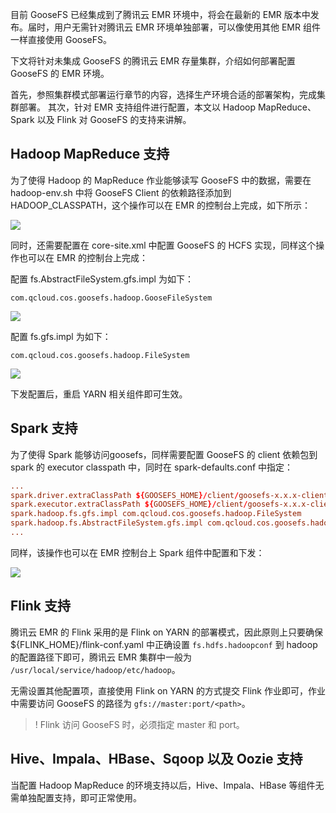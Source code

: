目前 GooseFS 已经集成到了腾讯云 EMR 环境中，将会在最新的 EMR 版本中发布。届时，用户无需针对腾讯云 EMR 环境单独部署，可以像使用其他 EMR 组件一样直接使用 GooseFS。

下文将针对未集成 GooseFS 的腾讯云 EMR 存量集群，介绍如何部署配置 GooseFS 的 EMR 环境。

首先，参照集群模式部署运行章节的内容，选择生产环境合适的部署架构，完成集群部署。
其次，针对 EMR 支持组件进行配置，本文以 Hadoop MapReduce、Spark 以及 Flink 对 GooseFS 的支持来讲解。

## Hadoop MapReduce 支持

为了使得 Hadoop 的 MapReduce 作业能够读写 GooseFS 中的数据，需要在 hadoop-env.sh 中将 GooseFS Client 的依赖路径添加到 HADOOP_CLASSPATH，这个操作可以在 EMR 的控制台上完成，如下所示：

![](https://main.qcloudimg.com/raw/dd28fc42063509d5a43dc219ab4637b1.png)

同时，还需要配置在 core-site.xml 中配置 GooseFS 的 HCFS 实现，同样这个操作也可以在 EMR 的控制台上完成：

配置 fs.AbstractFileSystem.gfs.impl 为如下：
```
com.qcloud.cos.goosefs.hadoop.GooseFileSystem
```

![](https://main.qcloudimg.com/raw/4475c860359ad9a6b2305c2100b399a6.png)

配置 fs.gfs.impl 为如下：
```
com.qcloud.cos.goosefs.hadoop.FileSystem
```

![](https://main.qcloudimg.com/raw/53adde8f2bbd97d17b10dc277b2395b4.png)


下发配置后，重启 YARN 相关组件即可生效。


## Spark 支持

为了使得 Spark 能够访问goosefs，同样需要配置 GooseFS 的 client 依赖包到 spark 的 executor classpath 中，同时在 spark-defaults.conf 中指定：

```conf
...
spark.driver.extraClassPath ${GOOSEFS_HOME}/client/goosefs-x.x.x-client.jar
spark.executor.extraClassPath ${GOOSEFS_HOME}/client/goosefs-x.x.x-client.jar
spark.hadoop.fs.gfs.impl com.qcloud.cos.goosefs.hadoop.FileSystem
spark.hadoop.fs.AbstractFileSystem.gfs.impl com.qcloud.cos.goosefs.hadoop.GooseFileSystem
...
```

同样，该操作也可以在 EMR 控制台上 Spark 组件中配置和下发：

![](https://main.qcloudimg.com/raw/6bf4295b7bbddf2e11108e2cec52e4ee.png)

## Flink 支持

腾讯云 EMR 的 Flink 采用的是 Flink on YARN 的部署模式，因此原则上只要确保 ${FLINK_HOME}/flink-conf.yaml 中正确设置 `fs.hdfs.hadoopconf` 到 hadoop 的配置路径下即可，腾讯云 EMR 集群中一般为 `/usr/local/service/hadoop/etc/hadoop`。

无需设置其他配置项，直接使用 Flink on YARN 的方式提交 Flink 作业即可，作业中需要访问 GooseFS 的路径为 `gfs://master:port/<path>`。


>! Flink 访问 GooseFS 时，必须指定 master 和 port。
>

## Hive、Impala、HBase、Sqoop 以及 Oozie 支持

当配置 Hadoop MapReduce 的环境支持以后，Hive、Impala、HBase 等组件无需单独配置支持，即可正常使用。
  
